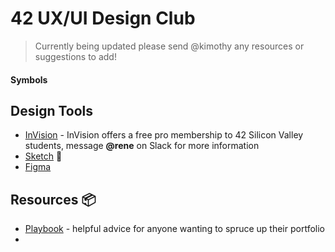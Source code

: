 # 42 UX/UI Design Club

> Currently being updated please send @kimothy any resources or suggestions to add!

#### Symbols

## Design Tools

- [InVision](https://invisionapp.com) - InVision offers a free pro membership to 42 Silicon Valley students, message **@rene** on Slack for more information
- [Sketch](https://www.sketch.com/) :money_with_wings:
- [Figma](http://figma.com)

## Resources :package:

- [Playbook](https://askplaybook.com/) -  helpful advice for anyone wanting to spruce up their portfolio
- 
